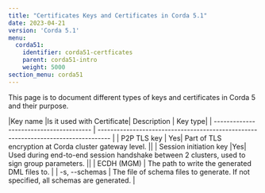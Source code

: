 ```yaml
---
title: "Certificates Keys and Certificates in Corda 5.1"
date: 2023-04-21
version: 'Corda 5.1'
menu:
  corda51:
    identifier: corda51-certficates
    parent: corda51-intro
    weight: 5000
section_menu: corda51
---
```


This page is to document different types of keys and certificates in Corda 5 and their purpose.

|Key name |Is it used with Certificate| Description                                                                        | Key type|
| --------------------------------------- | ---------------------------------------------------------------------------------- |
| P2P TLS key                                    | Yes| Part of TLS encryption at Corda cluster gateway level.                                       ||
| Session initiation key                |Yes| Used during end-to-end session handshake between 2 clusters, used to sign group parameters.          ||
| ECDH (MGM)                        | The path to write the generated DML files to.                                      |
| -s, \-\-schemas                         | The file of schema files to generate. If not specified, all schemas are generated. |